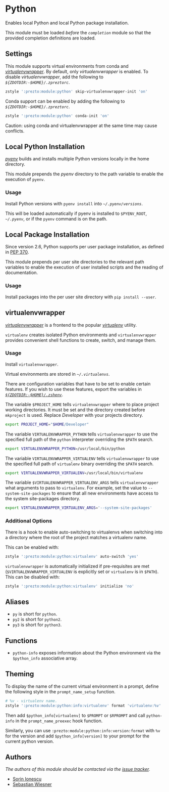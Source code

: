 # Python

Enables local Python and local Python package installation.

This module must be loaded _before_ the _`completion`_ module so that the
provided completion definitions are loaded.

## Settings

This module supports virtual environments from conda and
[_virtualenvwrapper_][2]. By default, only _virtualenvwrapper_ is enabled. To
disable _virtualenvwrapper_, add the following to
_`${ZDOTDIR:-$HOME}/.zpreztorc`_.

```sh
zstyle ':prezto:module:python' skip-virtualenvwrapper-init 'on'
```

Conda support can be enabled by adding the following to
_`${ZDOTDIR:-$HOME}/.zpreztorc`_.

```sh
zstyle ':prezto:module:python' conda-init 'on'
```

Caution: using conda and virtualenvwrapper at the same time may cause conflicts.

## Local Python Installation

[_pyenv_][4] builds and installs multiple Python versions locally in the home
directory.

This module prepends the _pyenv_ directory to the path variable to enable the
execution of `pyenv`.

### Usage

Install Python versions with `pyenv install` into _`~/.pyenv/versions`_.

This will be loaded automatically if pyenv is installed to `$PYENV_ROOT`,
_`~/.pyenv`_, or if the `pyenv` command is on the path.

## Local Package Installation

Since version 2.6, Python supports per user package installation, as defined in
[PEP 370][1].

This module prepends per user site directories to the relevant path variables
to enable the execution of user installed scripts and the reading of
documentation.

### Usage

Install packages into the per user site directory with `pip install --user`.

## virtualenvwrapper

[_virtualenvwrapper_][2] is a frontend to the popular [_virtualenv_][3] utility.

`virtualenv` creates isolated Python environments and `virtualenvwrapper`
provides convenient shell functions to create, switch, and manage them.

### Usage

Install `virtualenvwrapper`.

Virtual environments are stored in _`~/.virtualenvs`_.

There are configuration variables that have to be set to enable certain
features. If you wish to use these features, export the variables in
[_`${ZDOTDIR:-$HOME}/.zshenv`_][6].

The variable `$PROJECT_HOME` tells `virtualenvwrapper` where to place project
working directories. It must be set and the directory created before `mkproject`
is used. Replace _Developer_ with your projects directory.

```sh
export PROJECT_HOME="$HOME/Developer"
```

The variable `VIRTUALENVWRAPPER_PYTHON` tells `virtualenvwrapper` to use the
specified full path of the `python` interpreter overriding the `$PATH` search.

```sh
export VIRTUALENVWRAPPER_PYTHON=/usr/local/bin/python
```

The variable `VIRTUALENVWRAPPER_VIRTUALENV` tells `virtualenvwrapper` to use the
specified full path of `virtualenv` binary overriding the `$PATH` search.

```sh
export VIRTUALENVWRAPPER_VIRTUALENV=/usr/local/bin/virtualenv
```

The variable `$VIRTUALENVWRAPPER_VIRTUALENV_ARGS` tells `virtualenvwrapper` what
arguments to pass to `virtualenv`. For example, set the value to
`--system-site-packages` to ensure that all new environments have access to the
system site-packages directory.

```sh
export VIRTUALENVWRAPPER_VIRTUALENV_ARGS='--system-site-packages'
```

### Additional Options

There is a hook to enable auto-switching to virtualenvs when switching into a
directory where the root of the project matches a virtualenv name.

This can be enabled with:

```sh
zstyle ':prezto:module:python:virtualenv' auto-switch 'yes'
```

`virtualenvwrapper` is automatically initialized if pre-requisites are met
(`$VIRTUALENVWRAPPER_VIRTUALENV` is explicitly set or `virtualenv` is in
`$PATH`). This can be disabled with:

```sh
zstyle ':prezto:module:python:virtualenv' initialize 'no'
```

## Aliases

- `py` is short for `python`.
- `py2` is short for `python2`.
- `py3` is short for `python3`.

## Functions

- `python-info` exposes information about the Python environment via the
  `$python_info` associative array.

## Theming

To display the name of the current virtual environment in a prompt, define the
following style in the `prompt_name_setup` function.

```sh
# %v - virtualenv name.
zstyle ':prezto:module:python:info:virtualenv' format 'virtualenv:%v'
```

Then add `$python_info[virtualenv]` to `$PROMPT` or `$RPROMPT` and call
`python-info` in the `prompt_name_preexec` hook function.

Similarly, you can use `:prezto:module:python:info:version:format` with `%v` for
the version and add `$python_info[version]` to your prompt for the current
python version.

## Authors

_The authors of this module should be contacted via the [issue tracker][5]._

- [Sorin Ionescu](https://github.com/sorin-ionescu)
- [Sebastian Wiesner](https://github.com/lunaryorn)

[1]: https://www.python.org/dev/peps/pep-0370/
[2]: https://www.doughellmann.com/projects/virtualenvwrapper/
[3]: https://pypi.org/project/virtualenv/
[4]: https://github.com/yyuu/pyenv
[5]: https://github.com/sorin-ionescu/prezto/issues
[6]: ../../runcoms#zshenv
